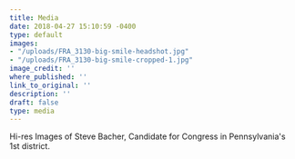 ```yaml
---
title: Media
date: 2018-04-27 15:10:59 -0400
type: default
images:
- "/uploads/FRA_3130-big-smile-headshot.jpg"
- "/uploads/FRA_3130-big-smile-cropped-1.jpg"
image_credit: ''
where_published: ''
link_to_original: ''
description: ''
draft: false
type: media
---
```

Hi-res Images of Steve Bacher, Candidate for Congress in Pennsylvania's 1st district.
